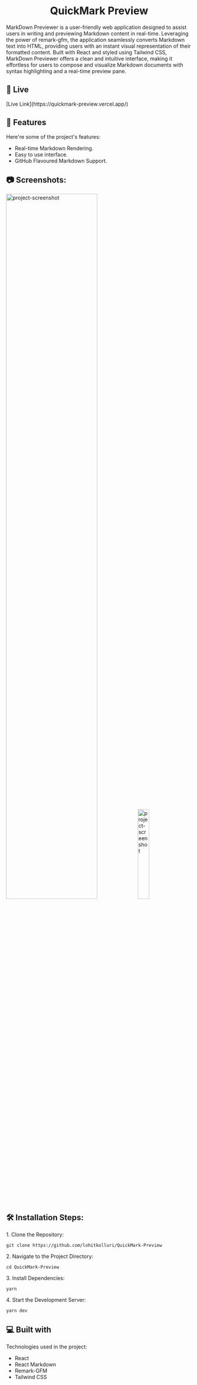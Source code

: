 <h1 align="center" id="title">QuickMark Preview</h1>

<p id="description">MarkDown Previewer is a user-friendly web application designed to assist users in writing and previewing Markdown content in real-time. Leveraging the power of remark-gfm, the application seamlessly converts Markdown text into HTML, providing users with an instant visual representation of their formatted content. Built with React and styled using Tailwind CSS, MarkDown Previewer offers a clean and intuitive interface, making it effortless for users to compose and visualize Markdown documents with syntax highlighting and a real-time preview pane.</p>

<h2>🚀 Live</h2>
[Live Link](https://quickmark-preview.vercel.app/)

  
  
<h2>🧐 Features</h2>

Here're some of the project's features:

*   Real-time Markdown Rendering.
*   Easy to use interface.
*   GitHub Flavoured Markdown Support.

<h2>📷 Screenshots:</h2>

<img src="./screenshots/desktop.jpg" alt="project-screenshot" width="70%" height="70%">
<img src="./screenshots/mobile.png" alt="project-screenshot" width="25%" height="25%">

<h2>🛠️ Installation Steps:</h2>

<p>1. Clone the Repository:</p>

```
git clone https://github.com/lohitkolluri/QuickMark-Preview
```

<p>2. Navigate to the Project Directory:</p>

```
cd QuickMark-Preview
```

<p>3. Install Dependencies:</p>

```
yarn
```

<p>4. Start the Development Server:</p>

```
yarn dev
```

  
  
<h2>💻 Built with</h2>

Technologies used in the project:

*   React
*   React Markdown
*   Remark-GFM
*   Tailwind CSS
